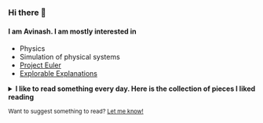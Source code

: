 ### Hi there 👋

#### I am Avinash. I am mostly interested in

- Physics
- Simulation of physical systems
- [Project Euler](https://projecteuler.net/)
- [Explorable Explanations](https://explorabl.es/)

<details>
<summary><strong>I like to read something every day. Here is the collection of pieces I liked reading</strong></summary>

- [If I sliced the universe in half, would the slice go through a star?](https://physics.stackexchange.com/q/388802)
- \[[Even more pi in the sky: Calculating 100 trillion digits of pi on Google Cloud](https://cloud.google.com/blog/products/compute/calculating-100-trillion-digits-of-pi-on-google-cloud)\], \[[Pi delivery](https://pi.delivery/)\]
- \[[Writing in Pilish](http://www.cadaeic.net/pilish.htm)\], \[[Near a Raven](http://www.cadaeic.net/naraven.htm)\], \[[Cadaeic Cadenza](http://www.cadaeic.net/cadenza.htm)\]
- [Someone’s Been Messing With My Subnormals!](https://moyix.blogspot.com/2022/09/someones-been-messing-with-my-subnormals.html)
- [How Many Decimals of Pi Do We Really Need?](https://www.jpl.nasa.gov/edu/news/2016/3/16/how-many-decimals-of-pi-do-we-really-need/)
- [My Hardest Bug Ever](https://www.gamedeveloper.com/programming/my-hardest-bug-ever)
- [Von Neumann and Nobert Weiner](https://richardhartersworld.com/weiner/)
- [Pele: When India fell in and out of love with the 'wizard of football'](https://www.bbc.com/news/world-asia-india-63869476)
- [Ailing Brussels: Portrait of a city where inequalities operate in a vicious circle](https://bxl-malade.medor.coop/)
- [Discovered in the deep: the incredible fish with a transparent head](https://www.theguardian.com/environment/2022/aug/31/barreleye-incredible-fish-with-a-transparent-head)
- [Abdus Salam: The real story of Pakistan's Nobel prize winner](https://www.dawn.com/news/1311473/abdus-salam-the-real-story-of-pakistans-nobel-prize-winner)
- [Writer Evan Ratliff Tried to Vanish: Here's What Happened](https://www.wired.com/2009/11/ff-vanish2/)
- [Are Telescopes the Only Way to Find Dark Matter?](https://www.scientificamerican.com/article/are-telescopes-the-only-way-to-find-dark-matter/)
- [Son Doong 360: Exploring the world's largest cave](https://www.nationalgeographic.com/news-features/son-doong-cave/2/#s=pano37)
- [What a Tiny Masterpiece Reveals About Power and Beauty](https://www.nytimes.com/interactive/2021/04/02/arts/design/shah-jahan-chitarman.html)
- [Who Gets to Breathe Clean Air in New Delhi?](https://www.nytimes.com/interactive/2020/12/17/world/asia/india-pollution-inequality.html)
- [Buffalo buffalo Buffalo buffalo buffalo buffalo Buffalo buffalo](https://en.wikipedia.org/wiki/Buffalo_buffalo_Buffalo_buffalo_buffalo_buffalo_Buffalo_buffalo)
- [The Awesomest 7-Year Postdoc or: How I Learned to Stop Worrying and Love the Tenure-Track Faculty Life](https://blogs.scientificamerican.com/guest-blog/the-awesomest-7-year-postdoc-or-how-i-learned-to-stop-worrying-and-love-the-tenure-track-faculty-life/)
- [What effects would a change in the nature of human sexuality have on society and infrastructure?](https://worldbuilding.stackexchange.com/a/2613)
- \[[Through a Glass, Darkly](https://www.planetary.org/articles/through-a-glass-darkly)\], \[[Flawed beauties](https://www.planetary.org/articles/20150202-flawed-beauties)\]
- [A Path Less Taken to the Peak of the Math World](https://www.quantamagazine.org/a-path-less-taken-to-the-peak-of-the-math-world-20170627/)
- [Should I seek professional help because I have a lot of math books?](https://academia.stackexchange.com/questions/156189/should-i-seek-professional-help-because-i-have-a-lot-of-math-books)

- \[[Welcome to the land that no country wants][birt1]\], \[[American plans to use 'his' piece of Africa for advancement of science][birt2]\]

  [birt1]: <https://www.theguardian.com/world/2016/mar/03/welcome-to-the-land-that-no-country-wants-bir-tawil>
  [birt2]: <https://www.theguardian.com/world/2014/jul/16/american-claim-africa-science-jeremiah-heaton-egypt-sudan>
- \[[What happened to Myanmar's ghosts?][myan1]\], \[[Inside Burma’s ghost town capital city, which is 4 times the size of London with a fraction of the population][myan2]\]
  
  [myan1]: <http://www.bbc.com/travel/story/20191112-what-happened-to-myanmars-ghosts>
  [myan2]: <https://www.independent.co.uk/travel/inside-burma-s-ghost-town-capital-city-which-4-times-size-london-fraction-population-a7805081.html>
- [Gravity, Gizmos, and a Grand Theory of Interstellar Travel](https://www.wired.com/story/mach-effect-thrusters-interstellar-travel/)
- [Truly, madly, deeply: meet the people turning their basements into secret fantasy worlds](https://www.theguardian.com/lifeandstyle/2020/aug/30/truly-madly-deeply-meet-the-people-turning-their-basements-into-secret-fantasy-worlds)
- [Epic flood sends cavers scrambling for their lives](https://www.nationalgeographic.com/adventure/2018/10/flood-escape-deepest-cave-veryovkina-abkhazia/)
- [Islanders running out of isolation: Tim McGirk in the Andaman Islands reports on the fate of the Sentinelese](https://www.independent.co.uk/news/world/islanders-running-out-of-isolation-tim-mcgirk-in-the-andaman-islands-reports-on-the-fate-of-the-1477566.html) <!-- https://books.google.co.in/books?id=TZOvYPBrxl0C&pg=PA287&redir_esc=y#v=onepage&q&f=false (check the reference of this chapter, Pandit and Chattopadhyay, 1993) -->
- \[[Nicolas Bourbaki: The greatest mathematician who never was][bou1]\], \[[Nicolas Bourbaki][bou2]\]
  
  [bou1]: <https://theconversation.com/nicolas-bourbaki-the-greatest-mathematician-who-never-was-122845>
  [bou2]: <https://en.wikipedia.org/wiki/Nicolas_Bourbaki>
- \[[An Unprecedented Look at a Young Woman’s Face Transplant][face1]\], \[[How a Transplanted Face Transformed Katie Stubblefield’s Life][face2]\], \[[Building Katie’s New Face][face3]\], \[[The Emotional Journey of Photographing a Face Transplant][face4]\]
  
  [face1]: <https://www.nationalgeographic.com/magazine/2018/09/face-transplant-katie-stubblefield-photography-interactive/>
  [face2]: <https://www.nationalgeographic.com/magazine/2018/09/face-transplant-katie-stubblefield-story-identity-surgery-science/>
  [face3]: <https://www.nationalgeographic.com/magazine/2018/09/face-transplant-katie-stubblefield-surgery-timeline-interactive/>
  [face4]: <https://www.nationalgeographic.com/culture/2018/08/face-transplant-surgery-photography-maggie-steber-lynn-johnson/>
- [The Strange Lure of Other People's Photos](https://www.nytimes.com/2020/07/30/magazine/the-strange-lure-of-other-peoples-photos.html)
- [Cosmologists Debate How Fast the Universe Is Expanding](https://www.quantamagazine.org/cosmologists-debate-how-fast-the-universe-is-expanding-20190808/)
- [Why we should explore Venus before Mars](https://mashable.com/feature/venus-mars-space-exploration/)
- [The Devastating Decline of a Brilliant Young Coder](https://www.wired.com/story/lee-holloway-devastating-decline-brilliant-young-coder/)
- [How To Become A Centaur](https://jods.mitpress.mit.edu/pub/issue3-case/release/6)

<!--

TO READ:
========
- [A question on probability](https://math.stackexchange.com/questions/4811983/game-theory-probability-interview-question)
- [UN and the armed conflicts](https://politics.stackexchange.com/questions/82825/have-un-forces-ever-successfully-defended-a-region)
- [The web is dead](https://www.wired.com/2010/08/ff-webrip/)
- [Atlanta airport](https://edition.cnn.com/interactive/2013/11/travel/atl24/index.html)
- [Hotel Death](https://edition.cnn.com/interactive/2014/04/world/india-hotel-death/index.html)
- [Salman Rushdie on Midnight's Children at 40: 'India is no longer the country of this novel'](https://www.theguardian.com/books/2021/apr/03/salman-rushdie-on-midnights-children-at-40-india-is-no-longer-the-country-of-this-novel)
- [w](https://www.thehindu.com/sci-tech/science/this-is-a-wonderful-time-to-work-on-black-holes-astrophysicist-parameswaran-ajith/article33581757.ece)
- [Sci-Hub](https://arxiv.org/pdf/2006.14979.pdf)
- [Pradeep Mutalik's Puzzle](https://www.quantamagazine.org/three-math-puzzles-inspired-by-john-horton-conway-20201015/)
- [What is the Geometry of the Universe?](https://www.quantamagazine.org/what-is-the-geometry-of-the-universe-20200316/)
- [The map of mathematics](https://www.quantamagazine.org/the-map-of-mathematics-20200213/)
- [C program for multiplication without using `*` or `+` operator](https://codegolf.stackexchange.com/a/18270)

From my older list:
- [The Iranian Smugglers Trafficking Fuel Into Pakistan](https://www.wired.com/story/fuel-smugglers-photos/)
- [Inside the Hunt for Russia’s Most Notorious Hacker](https://www.wired.com/2017/03/russian-hacker-spy-botnet/)
- [The Last Death-Defying Honey Hunter of Nepal](https://www.nationalgeographic.com/magazine/2017/07/honey-hunters-bees-climbing-nepal/)
- [Neuroscience: The man who saw time stand still](https://www.bbc.com/future/article/20140624-the-man-who-saw-time-freeze)
- [Developing physics identities](https://doi.org/10.1063/PT.3.3169)
- [Go Inside These World-Famous, Rarely Seen River Caves](https://www.nationalgeographic.com/adventure/destinations/europe/slovenia/photos-hidden-river-caves/)

From [Library of Scrolls](https://libraryofscroll.com/):
- https://www.wired.com/story/facebook-mark-zuckerberg-lost-notebook/
- https://web.archive.org/web/20080213082423/http://www.marginalia.org/dfw_kenyon_commencement.html
- https://pmarchive.com/guide_to_career_planning_part1.html?s=08
- http://paulgraham.com/genius.html

For other kind of articles: https://www.futilitycloset.com/

- Cities in Asia but not in India: <https://iafisher.com/projects/cities/asia/share/147534>
- Cities in Europe: <https://iafisher.com/projects/cities/europe/share/138230>
- Cities in Africa (31st August 2022): <https://iafisher.com/projects/cities/africa/share/673734>
- Cities in South America (31st August 2022): <https://iafisher.com/projects/cities/south-america/share/673746>
- Cities in Europe (31st August 2022): <https://iafisher.com/projects/cities/europe/share/673893>
- Cities in Asia (12th Sept 2022, Incomplete): <https://iafisher.com/projects/cities/asia/share/681723>

HAVE READ:
==========
- [Niger. Il mistero delle fortezze nel deserto; a Djado un miraggio di cui nessuno conosce la storia](https://www.repubblica.it/viaggi/2023/06/05/news/niger_mistero_fortezze_deserto-403258406/)
- [Socialite, Widow, Jeweller, Spy: How a GRU Agent Charmed Her Way Into NATO Circles in Italy](https://www.bellingcat.com/news/2022/08/25/socialite-widow-jeweller-spy-how-a-gru-agent-charmed-her-way-into-nato-circles-in-italy/)
- \[[When Art, Architecture and Commerce Collided: The BEST Products Showrooms by SITE][sit1]\], \[[BEST Products Company Buildings][sit2]\], \[[Isuzu Space Station Children’s Plaza][sit3]\], \[[Highway 86][sit4]\], \[[More][sit5]\]

  [sit1]: <https://www.archdaily.com/778003/the-intersection-of-art-and-architecture-the-best-products-showrooms-by-site-sculpture-in-the-environment>
  [sit2]: <https://www.siteenvirodesign.com/content/best-products>
  [sit3]: <https://www.siteenvirodesign.com/content/isuzu-space-station>
  [sit4]: <https://www.siteenvirodesign.com/content/highway-86>
  [sit5]: <https://www.siteenvirodesign.com/gallery-collections/galleries>

- [Playboy Interview: Steve Jobs](http://reprints.longform.org/playboy-interview-steve-jobs) (Only the later half starting when he talks about his parents,)
- [My trip to PyCon Namibia](https://www.juanlu.space/posts/2019/03/07/my-trip-to-pycon-namibia/)
- \[[Is there a place in academia for a physicist who reads mostly about math?][que1]\], \[[Is there a place in academia for someone who compulsively solves every problem on their own?][que2]\], \[[How to stop hopping the learning chain and actually begin somewhere?][que3]\]

  [que1]: <https://academia.stackexchange.com/q/79796>
  [que2]: <https://academia.stackexchange.com/q/78068>
  [que3]: <https://academia.stackexchange.com/q/89032>

- [My face blindness is embarrassing – but it tells me a lot about other people](https://www.theguardian.com/lifeandstyle/2020/aug/30/my-face-blindness-is-embarrassing-but-it-tells-me-a-lot-about-other-people)
- [Sex, Beer, and Coding: Inside Facebook’s Wild Early Days](https://www.wired.com/story/sex-beer-and-coding-inside-facebooks-wild-early-days)
- \[[River (typography)][wiki]\], \[[Avoiding “rivers” in successive lines of type][stk1]\], \[[How to define the badness of a river?][stk2]\],\
  \[[Are there any open research problems in the world of TeX?][stk3]\]

  [wiki]: <https://en.wikipedia.org/wiki/River_%28typography%29>
  [stk1]: <https://tex.stackexchange.com/questions/4507/avoiding-rivers-in-successive-lines-of-type>
  [stk2]: <https://tex.stackexchange.com/questions/29049/how-to-define-the-badness-of-a-river>
  [stk3]: <https://tex.stackexchange.com/questions/128454/are-there-any-open-research-problems-in-the-world-of-tex>
-->

</details>

<sub>Want to suggest something to read? [Let me know!](https://github.com/anand-avinash/anand-avinash/issues/new?labels=Reading&title=Reading+suggestion)</sub>
